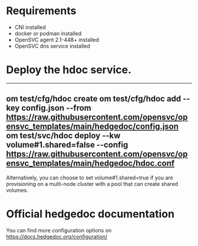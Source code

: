 # Requirements

* CNI installed
* docker or podman installed
* OpenSVC agent 2.1-448+ installed
* OpenSVC dns service installed

# Deploy the hdoc service.

---

om test/cfg/hdoc create
om test/cfg/hdoc add --key config.json --from https://raw.githubusercontent.com/opensvc/opensvc_templates/main/hedgedoc/config.json
om test/svc/hdoc deploy --kw volume#1.shared=false --config https://raw.githubusercontent.com/opensvc/opensvc_templates/main/hedgedoc/hdoc.conf
---

Alternatively, you can choose to set volume#1.shared=true if you are provisioning on a multi-node cluster with a pool that can create shared volumes.

# Official hedgedoc documentation

You can find more configuration options on https://docs.hedgedoc.org/configuration/
